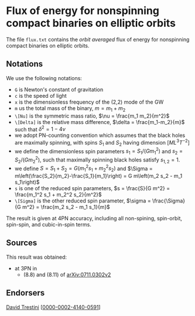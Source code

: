 # Flux of energy for nonspinning compact binaries on elliptic orbits

The file ``flux.txt`` contains the *orbit averaged* flux of energy for nonspinning compact binaries on elliptic orbits.

## Notations

We use the following notations:
* ``G`` is Newton's constant of gravitation
* ``c`` is the speed of light
* ``x`` is the dimensionless frequency of the (2,2) mode of the GW
* ``m`` us the total mass of the binary, $m = m_1+m_2$
* ``\[Nu]`` is the symmetric mass ratio, $\nu = \frac{m_1 m_2}{m^2}$
* ``\[Delta]`` is the relative mass difference, $\delta = \frac{m_1-m_2}{m}$ such that $\delta^2=1-4\nu$
* we adopt PN-counting convention which assumes that the black holes are maximally spinning, with spins $S_1$ and $S_2$ having dimension $[ML^3T^{-2}]$
* we define the dimensionless spin parameters $s_1 = S_1/(G m_1^2)$ and $s_2 = S_2/(G m_2^2)$, such that maximally spinning black holes satisfy $s_{1,2} = 1$.
* we define $S = S_1 + S_2 = G (m_1^2 s_1+m_2^2 s_2)$ and $\Sigma = m\left(\frac{S_2}{m_2}-\frac{S_1}{m_1}\right) = G m\left(m_2 s_2 - m_1 s_1\right)$
* ``s`` is one of the reduced spin parameters, $s = \frac{S}{G m^2} = \frac{m_1^2 s_1 + m_2^2 s_2}{m^2}$
* ``\[Sigma]`` is the other reduced spin parameter, $\sigma = \frac{\Sigma}{G m^2} = \frac{m_2 s_2 - m_1 s_1}{m}$

The result is given at 4PN accuracy, including all non-spining, spin-orbit, spin-spin, and cubic-in-spin terms.

## Sources

This result was obtained:
* at 3PN in
    * (8.8) and (8.11) of [arXiv:0711.0302v2](https://arxiv.org/abs/0711.0302v2)
## Endorsers

[David Trestini](https://github.com/davidtrestini) [[0000-0002-4140-0591](https://orcid.org/0000-0002-4140-0591)]
